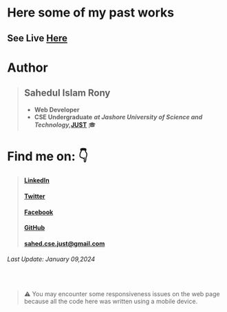 # Here some of my past works

## See Live [Here](https://sahedulislamrony.github.io/projects)


# Author
> ## Sahedul Islam Rony
> - **Web Developer**
> - **CSE Undergraduate** ***at Jashore University of Science and Technology,***[**JUST**](https://just.edu.bd) 🎓




# Find me on: 👇
> #### [LinkedIn](https://www.linkedin.com/in/sahedulislamrony)
> 
> #### [Twitter](https://www.twitter.com/i_am_Sahed)
> 
> #### [Facebook](https://www.fb.me/sahedulislamFB)
>
>  #### [GitHub](https://github.com/sahedulislamrony)
>
> #### [sahed.cse.just@gmail.com](mailto:sahed.cse.just@gmail.com)




###### Last Update: January 09,2024
<br/>

> ⚠️ You may encounter some responsiveness issues on the web page because all the code here was written using a mobile device.